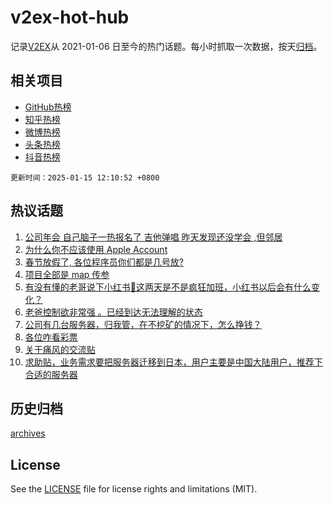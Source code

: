 # v2ex-hot-hub

 记录[V2EX](https://www.v2ex.com/)从 2021-01-06 日至今的热门话题。每小时抓取一次数据，按天[归档](archives)。
 
 ## 相关项目

- [GitHub热榜](https://github.com/snaildev/github-hot-hub)
- [知乎热榜](https://github.com/snaildev/zhihu-hot-hub)
- [微博热榜](https://github.com/snaildev/weibo-hot-hub)
- [头条热榜](https://github.com/snaildev/toutiao-hot-hub)
- [抖音热榜](https://github.com/snaildev/douyin-hot-hub)


 `更新时间：2025-01-15 12:10:52 +0800`

## 热议话题

1. [公司年会 自己脑子一热报名了 吉他弹唱 昨天发现还没学会 ,但邻居](https://www.v2ex.com/t/1105037)
1. [为什么你不应该使用 Apple Account](https://www.v2ex.com/t/1105001)
1. [春节放假了, 各位程序员你们都是几号放?](https://www.v2ex.com/t/1105159)
1. [项目全部是 map 传参](https://www.v2ex.com/t/1104965)
1. [有没有懂的老哥说下小红书🍠这两天是不是疯狂加班，小红书以后会有什么变化？](https://www.v2ex.com/t/1105157)
1. [老爸控制欲非常强 。已经到达无法理解的状态](https://www.v2ex.com/t/1105111)
1. [公司有几台服务器，归我管，在不挖矿的情况下，怎么挣钱？](https://www.v2ex.com/t/1104982)
1. [各位咋看彩票](https://www.v2ex.com/t/1105092)
1. [关于痛风的交流贴](https://www.v2ex.com/t/1105149)
1. [求助贴，业务需求要把服务器迁移到日本，用户主要是中国大陆用户，推荐下合适的服务器](https://www.v2ex.com/t/1105073)

## 历史归档

[archives](archives)

## License

See the [LICENSE](LICENSE) file for license rights and limitations (MIT).
